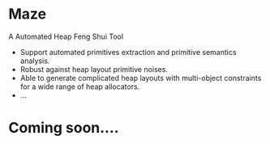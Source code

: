 # Maze
A Automated Heap Feng Shui Tool

* Support automated primitives extraction and primitive semantics analysis.
* Robust against heap layout primitive noises.
* Able to generate complicated heap layouts with multi-object constraints for a wide range of heap allocators.
* ...
# Coming soon....
